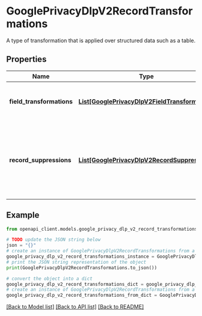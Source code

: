 # GooglePrivacyDlpV2RecordTransformations

A type of transformation that is applied over structured data such as a table.

## Properties

Name | Type | Description | Notes
------------ | ------------- | ------------- | -------------
**field_transformations** | [**List[GooglePrivacyDlpV2FieldTransformation]**](GooglePrivacyDlpV2FieldTransformation.md) | Transform the record by applying various field transformations. | [optional] 
**record_suppressions** | [**List[GooglePrivacyDlpV2RecordSuppression]**](GooglePrivacyDlpV2RecordSuppression.md) | Configuration defining which records get suppressed entirely. Records that match any suppression rule are omitted from the output. | [optional] 

## Example

```python
from openapi_client.models.google_privacy_dlp_v2_record_transformations import GooglePrivacyDlpV2RecordTransformations

# TODO update the JSON string below
json = "{}"
# create an instance of GooglePrivacyDlpV2RecordTransformations from a JSON string
google_privacy_dlp_v2_record_transformations_instance = GooglePrivacyDlpV2RecordTransformations.from_json(json)
# print the JSON string representation of the object
print(GooglePrivacyDlpV2RecordTransformations.to_json())

# convert the object into a dict
google_privacy_dlp_v2_record_transformations_dict = google_privacy_dlp_v2_record_transformations_instance.to_dict()
# create an instance of GooglePrivacyDlpV2RecordTransformations from a dict
google_privacy_dlp_v2_record_transformations_from_dict = GooglePrivacyDlpV2RecordTransformations.from_dict(google_privacy_dlp_v2_record_transformations_dict)
```
[[Back to Model list]](../README.md#documentation-for-models) [[Back to API list]](../README.md#documentation-for-api-endpoints) [[Back to README]](../README.md)


